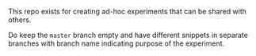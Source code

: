This repo exists for creating ad-hoc experiments that can be shared with others.

Do keep the `master` branch empty and have different snippets in separate
branches with branch name indicating purpose of the experiment.
